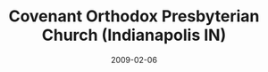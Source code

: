 ---
date: &id001 2009-02-06
end_date: null
location:
  address: null
  city: Indianapolis
  state: IN
minister:
- end: 2009-02-06
  name: Larry Wilson
  start: 2004-03-05
  type: Organizing Pastor
- end: 2010-11-01
  name: Larry Wilson
  start: 2009-02-06
  type: Pastor
ministers:
- Larry Wilson
- Larry Wilson
name: Covenant Orthodox Presbyterian Church
names:
- end: 2009-02-06
  name: Covenant Orthodox Presbyterian Chapel
  start: 2004-03-05
- end: 2010-11-01
  name: Covenant Orthodox Presbyterian Church
  start: 2009-02-06
origination_date: *id001
raw_data: 'IN Indianapolis

  Covenant Orthodox Presbyterian Chapel  (March 5, 2004-February 6, 2009)

  Covenant Orthodox Presbyterian Church  (February 6, 2009-November 1, 2010)

  Org. Pastor: Larry Wilson, 2004-9

  Pastor: Larry Wilson, 2009-10

  '
received_from: null
states:
- IN
status:
  active: false
  end_date: 2010-11-01
  reason: null
  received_from: null
  withdrawal_to: null
title: Covenant Orthodox Presbyterian Church (Indianapolis IN)
year_established:
- 2009

---